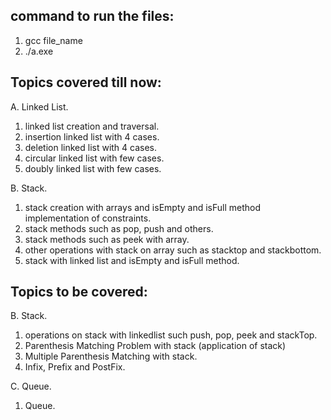 ## command to run the files:

1. gcc file_name
2. ./a.exe

## Topics covered till now:

A. Linked List.

1. linked list creation and traversal.
2. insertion linked list with 4 cases.
3. deletion linked list with 4 cases.
4. circular linked list with few cases.
5. doubly linked list with few cases.

B. Stack.

1. stack creation with arrays and isEmpty and isFull method implementation of constraints.
2. stack methods such as pop, push and others.
3. stack methods such as peek with array.
4. other operations with stack on array such as stacktop and stackbottom.
5. stack with linked list and isEmpty and isFull method.

## Topics to be covered:

B. Stack.

1. operations on stack with linkedlist such push, pop, peek and stackTop.
2. Parenthesis Matching Problem with stack (application of stack)
3. Multiple Parenthesis Matching with stack.
4. Infix, Prefix and PostFix.

C. Queue.
1. Queue.

